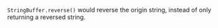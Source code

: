 `StringBuffer.reverse()` would reverse the origin string, instead of only returning a reversed string.